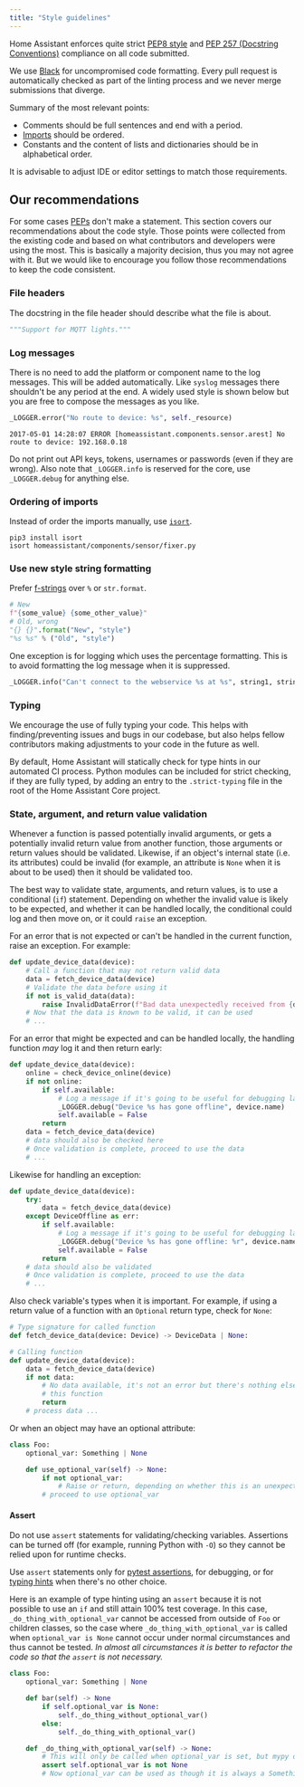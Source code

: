```yaml
---
title: "Style guidelines"
---
```


Home Assistant enforces quite strict [PEP8 style](https://www.python.org/dev/peps/pep-0008/) and [PEP 257 (Docstring Conventions)](https://www.python.org/dev/peps/pep-0257/) compliance on all code submitted.

We use [Black](https://github.com/psf/black) for uncompromised code formatting. Every pull request is automatically checked as part of the linting process and we never merge submissions that diverge.

Summary of the most relevant points:

- Comments should be full sentences and end with a period.
- [Imports](https://www.python.org/dev/peps/pep-0008/#imports) should be ordered.
- Constants and the content of lists and dictionaries should be in alphabetical order.

It is advisable to adjust IDE or editor settings to match those requirements.

## Our recommendations

For some cases [PEPs](https://www.python.org/dev/peps/) don't make a statement. This section covers our recommendations about the code style. Those points were collected from the existing code and based on what contributors and developers were using the most. This is basically a majority decision, thus you may not agree with it. But we would like to encourage you follow those recommendations to keep the code consistent.

### File headers

The docstring in the file header should describe what the file is about.

```python
"""Support for MQTT lights."""
```

### Log messages

There is no need to add the platform or component name to the log messages. This will be added automatically. Like `syslog` messages there shouldn't be any period at the end. A widely used style is shown below but you are free to compose the messages as you like.

```python
_LOGGER.error("No route to device: %s", self._resource)
```

```log
2017-05-01 14:28:07 ERROR [homeassistant.components.sensor.arest] No route to device: 192.168.0.18
```

Do not print out API keys, tokens, usernames or passwords (even if they are wrong).
Also note that `_LOGGER.info` is reserved for the core, use `_LOGGER.debug` for anything else.

### Ordering of imports

Instead of order the imports manually, use [`isort`](https://github.com/timothycrosley/isort).

```shell
pip3 install isort
isort homeassistant/components/sensor/fixer.py
```

### Use new style string formatting

Prefer [f-strings](https://docs.python.org/3/reference/lexical_analysis.html#f-strings) over `%` or `str.format`.

```python
# New
f"{some_value} {some_other_value}"
# Old, wrong
"{} {}".format("New", "style")
"%s %s" % ("Old", "style")
```

One exception is for logging which uses the percentage formatting. This is to avoid formatting the log message when it is suppressed.

```python
_LOGGER.info("Can't connect to the webservice %s at %s", string1, string2)
```

### Typing

We encourage the use of fully typing your code. This helps with finding/preventing issues and bugs in our codebase,
but also helps fellow contributors making adjustments to your code in the future as well.

By default, Home Assistant will statically check for type hints in our automated CI process.
Python modules can be included for strict checking, if they are fully typed, by adding an entry
to the `.strict-typing` file in the root of the Home Assistant Core project.

### State, argument, and return value validation

Whenever a function is passed potentially invalid arguments, or gets a potentially invalid return value from another function, those arguments or return values should be validated. Likewise, if an object's internal state (i.e. its attributes) could be invalid (for example, an attribute is `None` when it is about to be used) then it should be validated too.

The best way to validate state, arguments, and return values, is to use a conditional (`if`) statement. Depending on whether the invalid value is likely to be expected, and whether it can be handled locally, the conditional could log and then move on, or it could `raise` an exception.

For an error that is not expected or can't be handled in the current function, raise an exception. For example:

```python
def update_device_data(device):
    # Call a function that may not return valid data
    data = fetch_device_data(device)
    # Validate the data before using it
    if not is_valid_data(data):
        raise InvalidDataError(f"Bad data unexpectedly received from {device.name}")
    # Now that the data is known to be valid, it can be used
    # ...
```

For an error that might be expected and can be handled locally, the handling function *may* log it and then return early:

```python
def update_device_data(device):
    online = check_device_online(device)
    if not online:
        if self.available:
            # Log a message if it's going to be useful for debugging later
            _LOGGER.debug("Device %s has gone offline", device.name)
            self.available = False
        return
    data = fetch_device_data(device)
    # data should also be checked here
    # Once validation is complete, proceed to use the data
    # ...
```

Likewise for handling an exception:

```python
def update_device_data(device):
    try:
        data = fetch_device_data(device)
    except DeviceOffline as err:
        if self.available:
            # Log a message if it's going to be useful for debugging later
            _LOGGER.debug("Device %s has gone offline: %r", device.name, err)
            self.available = False
        return
    # data should also be validated
    # Once validation is complete, proceed to use the data
    # ...
```

Also check variable's types when it is important. For example, if using a return value of a function with an `Optional` return type, check for `None`:

```python
# Type signature for called function
def fetch_device_data(device: Device) -> DeviceData | None:

# Calling function
def update_device_data(device):
    data = fetch_device_data(device)
    if not data:
        # No data available, it's not an error but there's nothing else to do in
        # this function
        return
    # process data ...
```

Or when an object may have an optional attribute:

```python
class Foo:
    optional_var: Something | None

    def use_optional_var(self) -> None:
        if not optional_var:
            # Raise or return, depending on whether this is an unexpected state
        # proceed to use optional_var
```

#### Assert

Do not use `assert` statements for validating/checking variables. Assertions can be turned off (for example, running Python with `-O`) so they cannot be relied upon for runtime checks.

Use `assert` statements only for [pytest assertions](https://docs.pytest.org/en/stable/how-to/assert.html), for debugging, or for [typing hints](https://adamj.eu/tech/2021/05/17/python-type-hints-how-to-narrow-types-with-isinstance-assert-literal/#narrowing-with-assert) when there's no other choice.

Here is an example of type hinting using an `assert` because it is not possible to use an `if` and still attain 100% test coverage. In this case, `_do_thing_with_optional_var` cannot be accessed from outside of `Foo` or children classes, so the case where `_do_thing_with_optional_var` is called when `optional_var is None` cannot occur under normal circumstances and thus cannot be tested. *In almost all circumstances it is better to refactor the code so that the `assert` is not necessary.*

```python
class Foo:
    optional_var: Something | None

    def bar(self) -> None
        if self.optional_var is None:
            self._do_thing_without_optional_var()
        else:
            self._do_thing_with_optional_var()

    def _do_thing_with_optional_var(self) -> None:
        # This will only be called when optional_var is set, but mypy doesn't know that
        assert self.optional_var is not None
        # Now optional_var can be used as though it is always a Something
```
